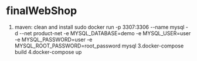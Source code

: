 # finalWebShop
1. maven: clean and install 
sudo docker run -p 3307:3306 --name mysql -d --net product-net -e MYSQL_DATABASE=demo -e MYSQL_USER=user -e MYSQL_PASSWORD=user -e MYSQL_ROOT_PASSWORD=root_password mysql
3.docker-compose build
4.docker-compose up